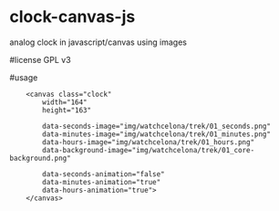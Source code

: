 # clock-canvas-js
analog clock in javascript/canvas using images

#license
GPL v3

#usage
```
	<canvas class="clock"
		width="164"
		height="163"

		data-seconds-image="img/watchcelona/trek/01_seconds.png"
		data-minutes-image="img/watchcelona/trek/01_minutes.png"
		data-hours-image="img/watchcelona/trek/01_hours.png"
		data-background-image="img/watchcelona/trek/01_core-background.png"

		data-seconds-animation="false"
		data-minutes-animation="true"
		data-hours-animation="true">
	</canvas>
```	